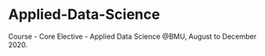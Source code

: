 # Applied-Data-Science
Course - Core Elective - Applied Data Science @BMU, August to December 2020.
